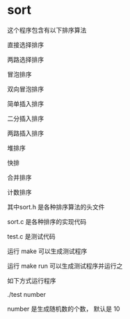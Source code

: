 # sort
这个程序包含有以下排序算法

直接选择排序

两路选择排序

冒泡排序

双向冒泡排序

简单插入排序

二分插入排序

两路插入排序

堆排序

快排

合并排序

计数排序


其中sort.h 是各种排序算法的头文件

sort.c 是各种排序的实现代码

test.c 是测试代码

运行 make 可以生成测试程序

运行 make run 可以生成测试程序并运行之

如下方式运行程序

./test number

number 是生成随机数的个数， 默认是 10
